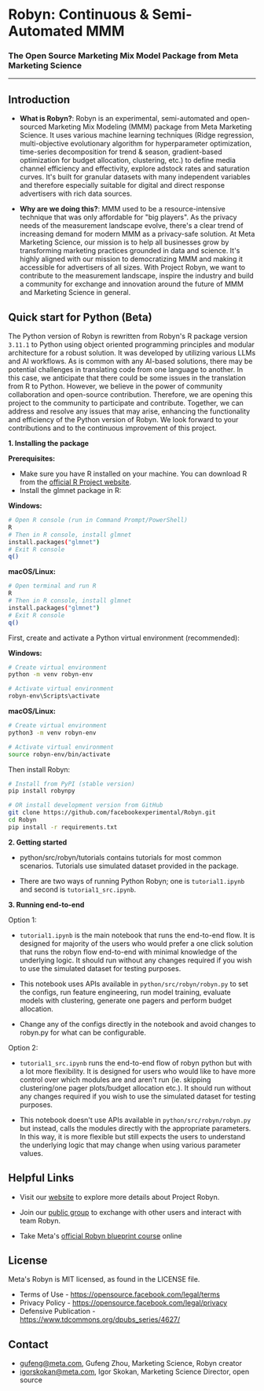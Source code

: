 # Robyn: Continuous & Semi-Automated MMM

### The Open Source Marketing Mix Model Package from Meta Marketing Science

<!-- [![Pypi\\\_Status\\\_Badge]([https://www.r-pkg.org/badges/version/Robyn)](https://cran.r-project.org/package=Robyn)](https://www.r-pkg.org/badges/version/Robyn)](https://cran.r-project.org/package=Robyn)) [![Downloads]([https://cranlogs.r-pkg.org/badges/grand-total/Robyn?color=green)](https://cranlogs.r-pkg.org/badges/grand-total/Robyn?color=green)](https://cranlogs.r-pkg.org/badges/grand-total/Robyn?color=green)](https://cranlogs.r-pkg.org/badges/grand-total/Robyn?color=green)) [![Site]([https://img.shields.io/badge/site-Robyn-blue.svg)](https://facebookexperimental.github.io/Robyn/)](https://img.shields.io/badge/site-Robyn-blue.svg)](https://facebookexperimental.github.io/Robyn/)) [![Facebook]([https://img.shields.io/badge/group-Facebook-blue.svg)](https://www.facebook.com/groups/robynmmm/)](https://img.shields.io/badge/group-Facebook-blue.svg)](https://www.facebook.com/groups/robynmmm/)) [![CodeFactor]([https://www.codefactor.io/repository/github/facebookexperimental/robyn/badge)](https://www.codefactor.io/repository/github/facebookexperimental/robyn)](https://www.codefactor.io/repository/github/facebookexperimental/robyn/badge)](https://www.codefactor.io/repository/github/facebookexperimental/robyn)) -->

---

## Introduction

  * **What is Robyn?**: Robyn is an experimental, semi-automated and open-sourced Marketing Mix Modeling (MMM) package from Meta Marketing Science. It uses various machine learning techniques (Ridge regression, multi-objective evolutionary algorithm for hyperparameter optimization, time-series decomposition for trend & season, gradient-based optimization for budget allocation, clustering, etc.) to define media channel efficiency and effectivity, explore adstock rates and saturation curves. It's built for granular datasets with many independent variables and therefore especially suitable for digital and direct response advertisers with rich data sources. 
  
  * **Why are we doing this?**: MMM used to be a resource-intensive technique that was only affordable for "big players". As the privacy needs of the measurement landscape evolve, there's a clear trend of increasing demand for modern MMM as a privacy-safe solution. At Meta Marketing Science, our mission is to help all businesses grow by transforming marketing practices grounded in data and science. It's highly aligned with our mission to democratizing MMM and making it accessible for advertisers of all sizes. With Project Robyn, we want to contribute to the measurement landscape, inspire the industry and build a community for exchange and innovation around the future of MMM and Marketing Science in general.
  
## Quick start for Python (Beta)

  The Python version of Robyn is rewritten from Robyn's R package version `3.11.1` to Python using object oriented programming principles and modular architecture for a robust solution. It was developed by utilizing various LLMs and AI workflows. As is common with any AI-based solutions, there may be potential challenges in translating code from one language to another.
  In this case, we anticipate that there could be some issues in the translation from R to Python. However, we believe in the power of community collaboration and open-source contribution. Therefore, we are opening this project to the community to participate and contribute.
  Together, we can address and resolve any issues that may arise, enhancing the functionality and efficiency of the Python version of Robyn. We look forward to your contributions and to the continuous improvement of this project.

**1. Installing the package**

**Prerequisites:**
* Make sure you have R installed on your machine. You can download R from the [official R Project website](https://www.r-project.org/).
* Install the glmnet package in R:

**Windows:**
```bash
# Open R console (run in Command Prompt/PowerShell)
R
# Then in R console, install glmnet
install.packages("glmnet")
# Exit R console
q()
```

**macOS/Linux:**
```bash
# Open terminal and run R
R
# Then in R console, install glmnet
install.packages("glmnet")
# Exit R console
q()
```

First, create and activate a Python virtual environment (recommended):

**Windows:**
```bash
# Create virtual environment
python -m venv robyn-env

# Activate virtual environment
robyn-env\Scripts\activate
```

**macOS/Linux:**
```bash
# Create virtual environment
python3 -m venv robyn-env

# Activate virtual environment
source robyn-env/bin/activate
```

Then install Robyn:
```bash
# Install from PyPI (stable version)
pip install robynpy

# OR install development version from GitHub
git clone https://github.com/facebookexperimental/Robyn.git
cd Robyn
pip install -r requirements.txt
```

  
**2. Getting started**

  * python/src/robyn/tutorials contains tutorials for most common scenarios. Tutorials use simulated dataset provided in the package.

  * There are two ways of running Python Robyn; one is `tutorial1.ipynb` and second is `tutorial1_src.ipynb`.

**3. Running end-to-end**

Option 1:
  * `tutorial1.ipynb` is the main notebook that runs the end-to-end flow. It is designed for majority of the users who would prefer a one click solution that runs the robyn flow end-to-end with minimal knowledge of the underlying logic. It should run without any changes required if you wish to use the simulated dataset for testing purposes. 

  * This notebook uses APIs available in `python/src/robyn/robyn.py` to set the configs, run feature engineering, run model training, evaluate models with clustering, generate one pagers and perform budget allocation.
  
  * Change any of the configs directly in the notebook and avoid changes to robyn.py for what can be configurable.

Option 2:
  * `tutorial1_src.ipynb` runs the end-to-end flow of robyn python but with a lot more flexibility. It is designed for users who would like to have more control over which modules are and aren't run (ie. skipping clustering/one pager plots/budget allocation etc.). It should run without any changes required if you wish to use the simulated dataset for testing purposes. 

  * This notebook doesn't use APIs available in `python/src/robyn/robyn.py` but instead, calls the modules directly with the appropriate parameters. In this way, it is more flexible but still expects the users to understand the underlying logic that may change when using various parameter values.

## Helpful Links

  * Visit our [website](https://facebookexperimental.github.io/Robyn/) to explore more details about Project Robyn.
  
  * Join our [public group](https://www.facebook.com/groups/robyn/) to exchange with other users and interact with team Robyn.
  
  * Take Meta's [official Robyn blueprint course](https://www.facebookblueprint.com/student/path/253121-marketing-mix-models?utm_source=readme) online 

## License

Meta's Robyn is MIT licensed, as found in the LICENSE file.

- Terms of Use - https://opensource.facebook.com/legal/terms 
- Privacy Policy - https://opensource.facebook.com/legal/privacy
- Defensive Publication - https://www.tdcommons.org/dpubs_series/4627/

## Contact

* gufeng@meta.com, Gufeng Zhou, Marketing Science, Robyn creator
* igorskokan@meta.com, Igor Skokan, Marketing Science Director, open source
